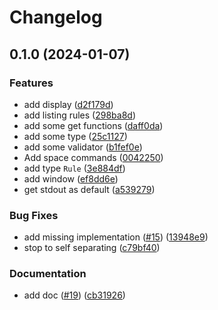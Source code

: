 # Changelog

## 0.1.0 (2024-01-07)


### Features

* add display ([d2f179d](https://github.com/Omochice/deno-yabai/commit/d2f179dcd1277b2526abe905153ba2d6c840c25c))
* add listing rules ([298ba8d](https://github.com/Omochice/deno-yabai/commit/298ba8d6d703deb922b24015d06ce51763e8401a))
* add some get functions ([daff0da](https://github.com/Omochice/deno-yabai/commit/daff0da23b8af2861aaa64e35be7a36ef5710843))
* add some type ([25c1127](https://github.com/Omochice/deno-yabai/commit/25c1127c0f009489bf729fd71ad0b06e35c79494))
* add some validator ([b1fef0e](https://github.com/Omochice/deno-yabai/commit/b1fef0ebde29af9d8e53b1f63c9ebb2a695ca176))
* Add space commands ([0042250](https://github.com/Omochice/deno-yabai/commit/004225077a77b4f4ec50725d833fcc60fd18a6b3))
* add type `Rule` ([3e884df](https://github.com/Omochice/deno-yabai/commit/3e884df424d4118f0496623aaf04ffc2a66f2afa))
* add window ([ef8dd6e](https://github.com/Omochice/deno-yabai/commit/ef8dd6e18db8474e1bb5d3ef17aad3fad0ae1bc3))
* get stdout as default ([a539279](https://github.com/Omochice/deno-yabai/commit/a539279af7cdfb598d17aace3c7eca3564ffb635))


### Bug Fixes

* add missing implementation ([#15](https://github.com/Omochice/deno-yabai/issues/15)) ([13948e9](https://github.com/Omochice/deno-yabai/commit/13948e9be437f19b62e0c16a9d1787104f1d565a))
* stop to self separating ([c79bf40](https://github.com/Omochice/deno-yabai/commit/c79bf402d12b18c830a0fb4fd740abeeaca854ce))


### Documentation

* add doc ([#19](https://github.com/Omochice/deno-yabai/issues/19)) ([cb31926](https://github.com/Omochice/deno-yabai/commit/cb31926d356bfcd9011c786d0e39f3a26cff371e))
